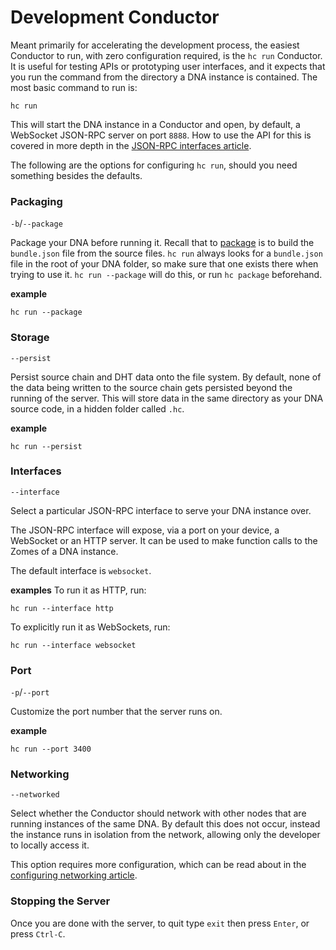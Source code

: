# Development Conductor

Meant primarily for accelerating the development process, the easiest Conductor to run, with zero configuration required, is the `hc run` Conductor. It is useful for testing APIs or prototyping user interfaces, and it expects that you run the command from the directory a DNA instance is contained. The most basic command to run is:
```shell
hc run
```

This will start the DNA instance in a Conductor and open, by default, a WebSocket JSON-RPC server on port `8888`. How to use the API for this is covered in more depth in the [JSON-RPC interfaces article](./json_rpc_interfaces.md).

The following are the options for configuring `hc run`, should you need something besides the defaults.

### Packaging

`-b`/`--package`

Package your DNA before running it. Recall that to [package]() is to build the `bundle.json` file from the source files. `hc run` always looks for a `bundle.json` file in the root of your DNA folder, so make sure that one exists there when trying to use it. `hc run --package` will do this, or run `hc package` beforehand.

**example**
```shell
hc run --package
``` 

### Storage

`--persist`

Persist source chain and DHT data onto the file system. By default, none of the data being written to the source chain gets persisted beyond the running of the server. This will store data in the same directory as your DNA source code, in a hidden folder called `.hc`.

**example**
```shell
hc run --persist
```

### Interfaces

`--interface`

Select a particular JSON-RPC interface to serve your DNA instance over.

The JSON-RPC interface will expose, via a port on your device, a WebSocket or an HTTP server. It can be used to make function calls to the Zomes of a DNA instance.

The default interface is `websocket`.

**examples**
To run it as HTTP, run:
```shell
hc run --interface http
```

To explicitly run it as WebSockets, run:
```shell
hc run --interface websocket
```

### Port

`-p`/`--port`

Customize the port number that the server runs on.

**example**
```shell
hc run --port 3400
```

### Networking

`--networked`

Select whether the Conductor should network with other nodes that are running instances of the same DNA. By default this does not occur, instead the instance runs in isolation from the network, allowing only the developer to locally access it.

This option requires more configuration, which can be read about in the 
[configuring networking article](./hc_configuring_networking.md).

### Stopping the Server
Once you are done with the server, to quit type `exit` then press `Enter`, or press `Ctrl-C`.


